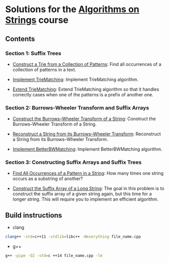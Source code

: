 
# Solutions for the [Algorithms on Strings](https://www.coursera.org/learn/algorithms-on-strings/) course

## Contents

### Section 1: Suffix Trees

* [Construct a Trie from a Collection of Patterns](https://github.com/olpotkin/ds_and_algos_modern_cpp/blob/master/04-algorithms-on-strings/week1/1-trie/trie.cpp):
   Find all occurrences of a collection of patterns in a text.

* [Implement TrieMatching](https://github.com/olpotkin/ds_and_algos_modern_cpp/blob/master/04-algorithms-on-strings/week1/2-trie_matching/trie_matching.cpp):
   Implement TrieMatching algorithm.

* [Extend TrieMatching](https://github.com/olpotkin/ds_and_algos_modern_cpp/blob/master/04-algorithms-on-strings/week1/3-trie_matching_extended/trie_matching_extended.cpp):
   Extend TrieMatching algorithm so that it handles correctly cases when one of the patterns is a prefix of another one.

### Section 2: Burrows-Wheeler Transform and Suffix Arrays

* [Construct the Burrows–Wheeler Transform of a String](https://github.com/olpotkin/ds_and_algos_modern_cpp/blob/master/04-algorithms-on-strings/week2/1-bwt/bwt.cpp):
   Construct the Burrows–Wheeler Transform of a String.

* [Reconstruct a String from its Burrows–Wheeler Transform](https://github.com/olpotkin/ds_and_algos_modern_cpp/blob/master/04-algorithms-on-strings/week2/2-bwtinverse/bwtinverse.cpp):
   Reconstruct a String from its Burrows–Wheeler Transform.

* [Implement BetterBWMatching](https://github.com/olpotkin/ds_and_algos_modern_cpp/blob/master/04-algorithms-on-strings/week2/3-bwmatching/bwmatching.cpp):
   Implement BetterBWMatching algorithm.

### Section 3: Constructing Suffix Arrays and Suffix Trees

* [Find All Occurrences of a Pattern in a String](https://github.com/olpotkin/ds_and_algos_modern_cpp/blob/master/04-algorithms-on-strings/week3/1-kmp/kmp.cpp):
   How many times one string occurs as a substring of another?

* [Construct the Suffix Array of a Long String](TBD):
   The goal in this problem is to construct the suffix array of a given string again, but this time for a longer string. This will require you to implement an efficient algorithm.

## Build instructions

* clang

```bash
clang++ -std=c++11 -stdlib=libc++ -Weverything file_name.cpp
```

* g++

```bash
g++ -pipe -O2 -std=c ++14 file_name.cpp -lm
```
